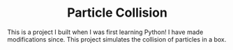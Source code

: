 <div align="center">
    <h1>Particle Collision</h1>
</div>

This is a project I built when I was first learning Python! I have made modifications since. This project simulates the collision of particles in a box.
